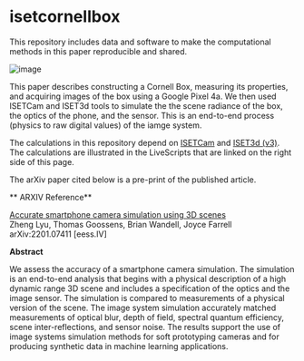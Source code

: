# isetcornellbox

This repository includes data and software to make the computational methods in this paper reproducible and shared.

![image](https://user-images.githubusercontent.com/1837145/185008646-bcc9ebf4-87d8-464b-87e6-69dfd1182278.png)

This paper describes constructing a Cornell Box, measuring its properties, and acquiring images of the box using a Google Pixel 4a.  We then used ISETCam and ISET3d tools to simulate the the scene radiance of the box, the optics of the phone, and the sensor.  This is an end-to-end process (physics to raw digital values) of the iamge system.

The calculations in this repository depend on [ISETCam](https://github.com/ISET/isetcam/wiki) and [ISET3d (v3)](https://github.com/ISET/iset3d/wiki). The calculations are illustrated in the LiveScripts that are linked on the right side of this page.

The arXiv paper cited below is a pre-print of the published article. 

** ARXIV Reference**

[Accurate smartphone camera simulation using 3D scenes](https://arxiv.org/abs/2201.07411)
<br>Zheng Lyu, Thomas Goossens, Brian Wandell, Joyce Farrell
<br> arXiv:2201.07411 [eess.IV]

**Abstract**

We assess the accuracy of a smartphone camera simulation. The simulation is an end-to-end analysis that begins with a physical description of a high dynamic range 3D scene and includes a specification of the optics and the image sensor. The simulation is compared to measurements of a physical version of the scene. The image system simulation accurately matched measurements of optical blur, depth of field, spectral quantum efficiency, scene inter-reflections, and sensor noise. The results support the use of image systems simulation methods for soft prototyping cameras and for producing synthetic data in machine learning applications.

  
